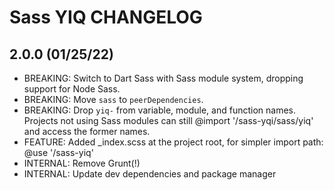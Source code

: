 # Sass YIQ CHANGELOG

## 2.0.0 (01/25/22)

- BREAKING: Switch to Dart Sass with Sass module system, dropping support for Node Sass.
- BREAKING: Move `sass` to `peerDependencies`.
- BREAKING: Drop `yiq-` from variable, module, and function names. Projects not using Sass modules can still @import '<path>/sass-yqi/sass/yiq' and access the former names.
- FEATURE: Added \_index.scss at the project root, for simpler import path: @use '<path>/sass-yiq'
- INTERNAL: Remove Grunt(!)
- INTERNAL: Update dev dependencies and package manager
